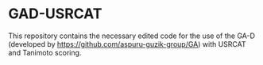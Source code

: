 # GAD-USRCAT

This repository contains the necessary edited code for the use of the GA-D (developed by https://github.com/aspuru-guzik-group/GA) with USRCAT and Tanimoto scoring.

